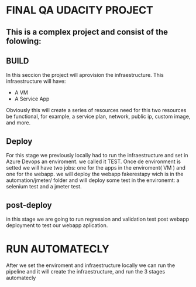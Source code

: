 # FINAL QA UDACITY PROJECT
## This is a complex project and consist of the folowing:

## BUILD
In this seccion the project will aprovision the infraestructure. This
infraestructure will have:
- A VM 
- A Service App

Obviously this will create a series of resources need for this two resources
be functional, for example, a service plan, network, public ip, custom image,
and more.

## Deploy
For this stage we previously locally had to run the infraestructure and set
in Azure Devops an enviroment. we called it TEST. 
Once de environment is setted we will have two jobs: one for the apps in the
enviroment( VM ) and one for the webapp.
we will deploy the webapp fakerestapy wich is in the automation/jmeter/ folder
and will deploy some test in the environemt: a selenium test and a jmeter test.

## post-deploy
in this stage we are going to run regression and validation test post webapp
deployment to test our webapp aplication.

# RUN AUTOMATECLY

After we set the enviroment and infraestructure locally we can run the pipeline
and it will create the infraestructure, and run the 3 stages automatecly